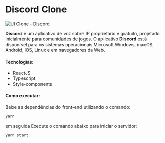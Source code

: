 # Discord Clone

![UI Clone - Discord](https://i.imgur.com/iuGBTSg.png)

**Discord** é um aplicativo de voz sobre IP proprietário e gratuito, projetado inicialmente para comunidades de jogos. O aplicativo **Discord** está disponível para os sistemas operacionais Microsoft Windows, macOS, Android, iOS, Linux e em navegadores da Web.

#### Tecnologias:
- ReactJS
- Typescript
- Style-components

#### Como executar:

Baixe as dependências do front-end utilizando o comando:
```
yarn	
```
em seguida Execute o comando abaixo para iniciar o servidor:
```
yarn start
```